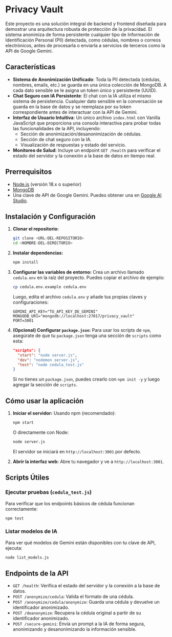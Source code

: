 # Privacy Vault

Este proyecto es una solución integral de backend y frontend diseñada para demostrar una arquitectura robusta de protección de la privacidad. El sistema anonimiza de forma persistente cualquier tipo de Información de Identificación Personal (PII) detectada, como cédulas, nombres o correos electrónicos, antes de procesarla o enviarla a servicios de terceros como la API de Google Gemini.

## Características

- **Sistema de Anonimización Unificado**: Toda la PII detectada (cédulas, nombres, emails, etc.) se guarda en una única colección de MongoDB. A cada dato sensible se le asigna un token único y persistente (UUID).
- **Chat Seguro con IA Persistente**: El chat con la IA utiliza el mismo sistema de persistencia. Cualquier dato sensible en la conversación se guarda en la base de datos y se reemplaza por su token correspondiente antes de interactuar con la API de Gemini.
- **Interfaz de Usuario Intuitiva**: Un único archivo `index.html` con Vanilla JavaScript que proporciona una consola interactiva para probar todas las funcionalidades de la API, incluyendo:
    - Sección de anonimización/desanonimización de cédulas.
    - Sección de chat seguro con la IA.
    - Visualización de respuestas y estado del servicio.
- **Monitoreo de Salud**: Incluye un endpoint `GET /health` para verificar el estado del servidor y la conexión a la base de datos en tiempo real.

## Prerrequisitos

- [Node.js](https://nodejs.org/) (versión 18.x o superior)
- [MongoDB](https://www.mongodb.com/try/download/community)
- Una clave de API de Google Gemini. Puedes obtener una en [Google AI Studio](https://aistudio.google.com/app/apikey).

## Instalación y Configuración

1.  **Clonar el repositorio:**
    ```bash
    git clone <URL-DEL-REPOSITORIO>
    cd <NOMBRE-DEL-DIRECTORIO>
    ```

2.  **Instalar dependencias:**
    ```bash
    npm install
    ```

3.  **Configurar las variables de entorno:**
    Crea un archivo llamado `cedula.env` en la raíz del proyecto. Puedes copiar el archivo de ejemplo:
    ```bash
    cp cedula.env.example cedula.env
    ```
    Luego, edita el archivo `cedula.env` y añade tus propias claves y configuraciones:
    ```
    GEMINI_API_KEY="TU_API_KEY_DE_GEMINI"
    MONGODB_URI="mongodb://localhost:27017/privacy_vault"
    PORT=3001
    ```

4.  **(Opcional) Configurar `package.json`:**
    Para usar los scripts de `npm`, asegúrate de que tu `package.json` tenga una sección de `scripts` como esta:
    ```json
    "scripts": {
      "start": "node server.js",
      "dev": "nodemon server.js",
      "test": "node cedula_test.js"
    }
    ```
    Si no tienes un `package.json`, puedes crearlo con `npm init -y` y luego agregar la sección de `scripts`.

## Cómo usar la aplicación

1.  **Iniciar el servidor:**
    Usando npm (recomendado):
    ```bash
    npm start
    ```
    O directamente con Node:
    ```bash
    node server.js
    ```
    El servidor se iniciará en `http://localhost:3001` por defecto.

2.  **Abrir la interfaz web:**
    Abre tu navegador y ve a `http://localhost:3001`.

## Scripts Útiles

### Ejecutar pruebas (`cedula_test.js`)

Para verificar que los endpoints básicos de cédula funcionan correctamente:
```bash
npm test
```

### Listar modelos de IA

Para ver qué modelos de Gemini están disponibles con tu clave de API, ejecuta:
```bash
node list_models.js
```

## Endpoints de la API

- `GET /health`: Verifica el estado del servidor y la conexión a la base de datos.
- `POST /anonymize/cedula`: Valida el formato de una cédula.
- `POST /anonymize/cedula/anonymize`: Guarda una cédula y devuelve un identificador anonimizado.
- `POST /deanonymize`: Recupera la cédula original a partir de su identificador anonimizado.
- `POST /secure-gemini`: Envía un prompt a la IA de forma segura, anonimizando y desanonimizando la información sensible.